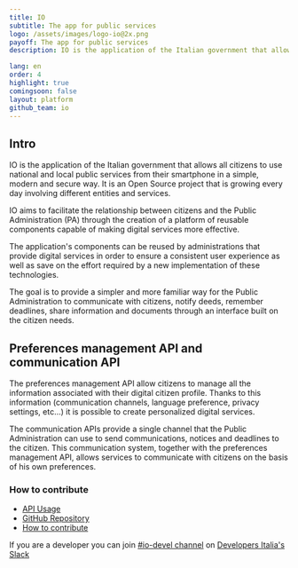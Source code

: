 ```yaml
---
title: IO
subtitle: The app for public services
logo: /assets/images/logo-io@2x.png
payoff: The app for public services
description: IO is the application of the Italian government that allows all citizens to use national and local public services from their smartphone in a simple, modern and secure way.

lang: en
order: 4
highlight: true
comingsoon: false
layout: platform
github_team: io
---
```


## Intro

IO is the application of the Italian government that allows all citizens to use national and local public services from their smartphone in a simple, modern and secure way.
It is an Open Source project that is growing every day involving different entities and services.

IO aims to facilitate the relationship between citizens and the Public Administration (PA) through the creation of a platform of reusable components capable of making digital services more effective.

The application's components can be reused by administrations that provide digital services in order to ensure a consistent user experience as well as save on the effort required by a new implementation of these technologies.

The goal is to provide a simpler and more familiar way for the Public Administration to communicate with citizens, notify deeds, remember deadlines, share information and documents through an interface built on the citizen needs.

## Preferences management API and communication API

The preferences management API allow citizens to manage all the information associated with their digital citizen profile. Thanks to this information (communication channels, language preference, privacy settings, etc…) it is possible to create personalized digital services.

The communication APIs provide a single channel that the Public Administration can use to send communications, notices and deadlines to the citizen. This communication system, together with the preferences management API, allows services to communicate with citizens on the basis of his own preferences.

### How to contribute

* [API Usage](https://developer.io.italia.it/openapi.html)
* [GitHub Repository](https://github.com/pagopa/io-app)
* [How to contribute](https://github.com/pagopa/io/blob/master/CONTRIBUTING.it.md)

If you are a developer you can join [#io-devel channel](https://developersitalia.slack.com/messages/CA70BM37X) on [Developers Italia's Slack](https://slack.developers.italia.it)
